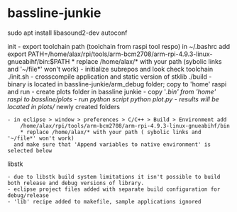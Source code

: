 # bassline-junkie

sudo apt install libasound2-dev autoconf


init 
	- export toolchain path (toolchain from raspi tool respo)
	in ~/.bashrc add
		export PATH=/home/alax/rpi/tools/arm-bcm2708/arm-rpi-4.9.3-linux-gnueabihf/bin:$PATH
		* replace /home/alax/* with your path (sybolic links and '~/file*' won't work)
	- initialize subrepos and look check toolchain
		./init.sh
	- crosscompile application and static version of stklib
		./build
	- binary is located in bassline-junkie/arm_debug folder; copy to 'home' raspi and run
	- create plots folder in bassline junkie
	- copy '*.bin' from 'home' raspi to bassline/plots
	- run python script
		python plot.py
	- results will be located in plots/* newly created folders 

	- in eclipse > window > preferences > C/C++ > Build > Environment add
		/home/alax/rpi/tools/arm-bcm2708/arm-rpi-4.9.3-linux-gnueabihf/bin
		* replace /home/alax/* with your path ( sybolic links and '~/file*' won't work)
	  and make sure that 'Append variables to native environment' is selected below
	
libstk

	- due to libstk build system limitations it isn't possible to build both release and debug versions of library.
	- eclipse project files added with separate build configuration for debug/release
	- 'lib' recipe added to makefile, sample applications ignored
